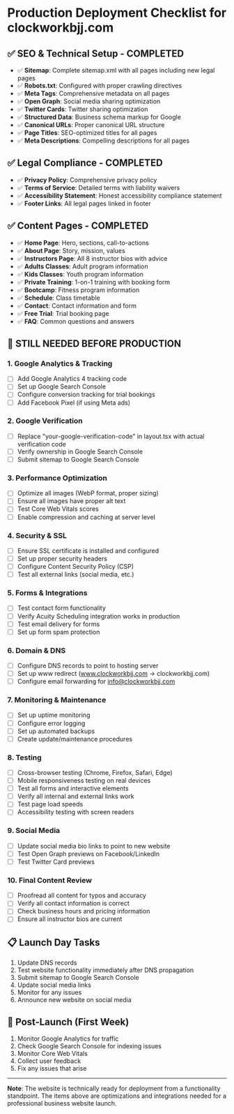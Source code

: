 # Production Deployment Checklist for clockworkbjj.com

## ✅ SEO & Technical Setup - COMPLETED
- ✅ **Sitemap**: Complete sitemap.xml with all pages including new legal pages
- ✅ **Robots.txt**: Configured with proper crawling directives
- ✅ **Meta Tags**: Comprehensive metadata on all pages
- ✅ **Open Graph**: Social media sharing optimization
- ✅ **Twitter Cards**: Twitter sharing optimization
- ✅ **Structured Data**: Business schema markup for Google
- ✅ **Canonical URLs**: Proper canonical URL structure
- ✅ **Page Titles**: SEO-optimized titles for all pages
- ✅ **Meta Descriptions**: Compelling descriptions for all pages

## ✅ Legal Compliance - COMPLETED
- ✅ **Privacy Policy**: Comprehensive privacy policy
- ✅ **Terms of Service**: Detailed terms with liability waivers
- ✅ **Accessibility Statement**: Honest accessibility compliance statement
- ✅ **Footer Links**: All legal pages linked in footer

## ✅ Content Pages - COMPLETED
- ✅ **Home Page**: Hero, sections, call-to-actions
- ✅ **About Page**: Story, mission, values
- ✅ **Instructors Page**: All 8 instructor bios with advice
- ✅ **Adults Classes**: Adult program information
- ✅ **Kids Classes**: Youth program information
- ✅ **Private Training**: 1-on-1 training with booking form
- ✅ **Bootcamp**: Fitness program information
- ✅ **Schedule**: Class timetable
- ✅ **Contact**: Contact information and form
- ✅ **Free Trial**: Trial booking page
- ✅ **FAQ**: Common questions and answers

## 🔧 STILL NEEDED BEFORE PRODUCTION

### 1. Google Analytics & Tracking
- [ ] Add Google Analytics 4 tracking code
- [ ] Set up Google Search Console
- [ ] Configure conversion tracking for trial bookings
- [ ] Add Facebook Pixel (if using Meta ads)

### 2. Google Verification
- [ ] Replace "your-google-verification-code" in layout.tsx with actual verification code
- [ ] Verify ownership in Google Search Console
- [ ] Submit sitemap to Google Search Console

### 3. Performance Optimization
- [ ] Optimize all images (WebP format, proper sizing)
- [ ] Ensure all images have proper alt text
- [ ] Test Core Web Vitals scores
- [ ] Enable compression and caching at server level

### 4. Security & SSL
- [ ] Ensure SSL certificate is installed and configured
- [ ] Set up proper security headers
- [ ] Configure Content Security Policy (CSP)
- [ ] Test all external links (social media, etc.)

### 5. Forms & Integrations
- [ ] Test contact form functionality
- [ ] Verify Acuity Scheduling integration works in production
- [ ] Test email delivery for forms
- [ ] Set up form spam protection

### 6. Domain & DNS
- [ ] Configure DNS records to point to hosting server
- [ ] Set up www redirect (www.clockworkbjj.com → clockworkbjj.com)
- [ ] Configure email forwarding for info@clockworkbjj.com

### 7. Monitoring & Maintenance
- [ ] Set up uptime monitoring
- [ ] Configure error logging
- [ ] Set up automated backups
- [ ] Create update/maintenance procedures

### 8. Testing
- [ ] Cross-browser testing (Chrome, Firefox, Safari, Edge)
- [ ] Mobile responsiveness testing on real devices
- [ ] Test all forms and interactive elements
- [ ] Verify all internal and external links work
- [ ] Test page load speeds
- [ ] Accessibility testing with screen readers

### 9. Social Media
- [ ] Update social media bio links to point to new website
- [ ] Test Open Graph previews on Facebook/LinkedIn
- [ ] Test Twitter Card previews

### 10. Final Content Review
- [ ] Proofread all content for typos and accuracy
- [ ] Verify all contact information is correct
- [ ] Check business hours and pricing information
- [ ] Ensure all instructor bios are current

## 📋 Launch Day Tasks
1. Update DNS records
2. Test website functionality immediately after DNS propagation
3. Submit sitemap to Google Search Console
4. Update social media links
5. Monitor for any issues
6. Announce new website on social media

## 🎯 Post-Launch (First Week)
1. Monitor Google Analytics for traffic
2. Check Google Search Console for indexing issues
3. Monitor Core Web Vitals
4. Collect user feedback
5. Fix any issues that arise

---

**Note**: The website is technically ready for deployment from a functionality standpoint. The items above are optimizations and integrations needed for a professional business website launch.

